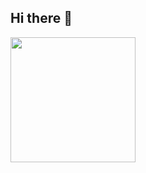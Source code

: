 ## Hi there 👋
<img width="200" alt="" src="https://github.com/user-attachments/assets/42b97ab5-83f9-4409-9e8d-63ed67405ef4" />

<!--
**bryjna07/bryjna07** is a ✨ _special_ ✨ repository because its `README.md` (this file) appears on your GitHub profile.

Here are some ideas to get you started:

- 🔭 I’m currently working on ...
- 🌱 I’m currently learning ...
- 👯 I’m looking to collaborate on ...
- 🤔 I’m looking for help with ...
- 💬 Ask me about ...
- 📫 How to reach me: ...
- 😄 Pronouns: ...
- ⚡ Fun fact: ...
-->
